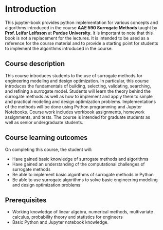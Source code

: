 # Introduction
This jupyter-book provides python implementation for various concepts and algorithms
introduced in the course **AAE 590 Surrogate Methods** taught by **Prof. Leifur Leifsson** at **Purdue University**.
It is important to note that this book is not a replacement for the lectures. It is intended to be used
as a reference for the course material and to provide a starting point for students to implement the algorithms
introduced in the course.

## Course description
This course introduces students to the use of surrogate methods for engineering modeling and design optimization. In
particular, this course introduces the fundamentals of building, selecting, validating, searching, and refining a surrogate
model. Students will learn the theory behind the surrogate methods as well as how to implement and apply them to
simple and practical modeling and design optimization problems. Implementations of the methods will be done using
Python programming and Jupyter Notebooks. Course work includes workbook assignments, homework assignments,
and tests. The course is intended for graduate students as well as senior undergraduate students.

## Course learning outcomes
On completing this course, the student will:
+ Have gained basic knowledge of surrogate methods and algorithms
+ Have gained an understanding of the computational challenges of surrogate methods
+ Be able to implement basic algorithms of surrogate methods in Python
+ Be able to use surrogate algorithms to solve basic engineering modeling and design optimization problems

## Prerequisites
+ Working knowledge of linear algebra, numerical methods, multivariate calculus, probability theory and
statistics for engineers
+ Basic Python and Jupyter notebook knowledge.
